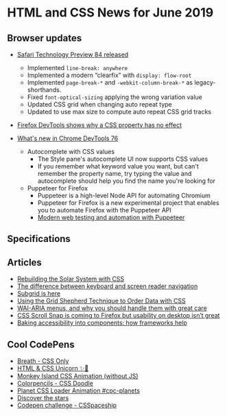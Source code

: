 # HTML and CSS News for June 2019

Browser updates
---
- [Safari Technology Preview 84 released](https://developer.apple.com/safari/technology-preview/release-notes/)
    + Implemented `line-break: anywhere`
    + Implemented a modern “clearfix” with `display: flow-root`
    + Implemented `page-break-*` and `-webkit-column-break-*` as legacy-shorthands.
    + Fixed `font-optical-sizing` applying the wrong variation value
    + Updated CSS grid when changing auto repeat type
    + Updated to use max size to compute auto repeat CSS grid tracks

- [Firefox DevTools shows why a CSS property has no effect](https://twitter.com/nicolaschevobbe/status/1135798960361263104)

- [What's new in Chrome DevTools 76](https://developers.google.com/web/updates/2019/05/devtools)
    + Autocomplete with CSS values
        * The Style pane's autocomplete UI now supports CSS values
        * If you remember what keyword value you want, but can't remember the property name, try typing the value and autocomplete should help you find the name you're looking for
    + Puppeteer for Firefox
      * Puppeteer is a high-level Node API for automating Chromium
      * Puppeteer for Firefox is a new experimental project that enables you to automate Firefox with the Puppeteer API
      * [Modern web testing and automation with Puppeteer](https://youtu.be/MbnATLCuKI4)

Specifications
---


Articles
---
- [Rebuilding the Solar System with CSS](https://codepen.io/robdimarzo/post/rebuilding-the-solar-system-with-css)
- [The difference between keyboard and screen reader navigation](https://tink.uk/the-difference-between-keyboard-and-screen-reader-navigation/)
- [Subgrid is here](https://css-irl.info/subgrid-is-here/)
- [Using the Grid Shepherd Technique to Order Data with CSS](https://css-tricks.com/using-the-grid-shepherd-technique-to-order-data-with-css/)
- [WAI-ARIA menus, and why you should handle them with great care](https://marcozehe.wordpress.com/2019/05/30/wai-aria-menus-use-with-care/)
- [CSS Scroll Snap is coming to Firefox but usability on desktop isn’t great](https://webplatform.news/issues/2019-06-05)
- [Baking accessibility into components: how frameworks help ](https://hiddedevries.nl/en/blog/2019-05-24-baking-accessibility-into-components-how-frameworks-help)

## Cool CodePens

- [Breath - CSS Only](https://codepen.io/sandrina-p/pen/wbjXgX)
- [HTML & CSS Unicorn ✨🦄](https://codepen.io/alexalala/pen/xmjRoo)
- [Monkey Island CSS Animation (without JS)](https://codepen.io/manz/pen/wBZvoE)
- [Colorpencils - CSS Doodle](https://codepen.io/aragakey/pen/pmWwbx)
- [Planet CSS Loader Animation #cpc-planets](https://codepen.io/rafaelavlucas/pen/wbrdez)
- [Discover the stars](https://codepen.io/christinastep/full/yWyKVO)
- [Codepen challenge - CSSpaceship](https://codepen.io/medrupaloscil/full/NVOKBa)